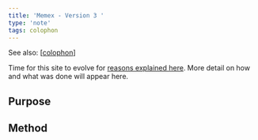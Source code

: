 ```yaml
---
title: 'Memex - Version 3 '
type: 'note'
tags: colophon
---
```


See also: [[colophon]]

Time for this site to evolve for [reasons explained here](https://djon.es/blog/2025/01/12/what-now/). More detail on how and what was done will appear here.

## Purpose

## Method

[//begin]: # "Autogenerated link references for markdown compatibility"
[colophon]: colophon "About (Colophon)"
[//end]: # "Autogenerated link references"